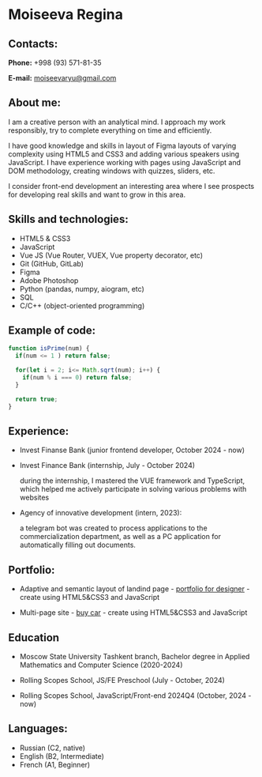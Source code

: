 # Moiseeva Regina

## Contacts:
**Phone:** +998 (93) 571-81-35

**E-mail:** moiseevaryu@gmail.com

## About me:
I am a creative person with an analytical mind. I approach my work responsibly, try to complete everything on time and efficiently.

I have good knowledge and skills in layout of Figma layouts of varying complexity using HTML5 and CSS3 and adding various speakers using JavaScript. I have experience working with pages using JavaScript and DOM methodology, creating windows with quizzes, sliders, etc.

I consider front-end development an interesting area where I see prospects for developing real skills and want to grow in this area.

## Skills and technologies:
* HTML5 & CSS3
* JavaScript
* Vue JS (Vue Router, VUEX, Vue property decorator, etc)
* Git (GitHub, GitLab)
* Figma
* Adobe Photoshop
* Python (pandas, numpy, aiogram, etc)
* SQL
* C/C++ (object-oriented programming)


## Example of code:
``` javascript
function isPrime(num) {
  if(num <= 1 ) return false;

  for(let i = 2; i<= Math.sqrt(num); i++) {
    if(num % i === 0) return false;
  }

  return true;
}
```

## Experience:
* Invest Finanse Bank (junior frontend developer, October 2024 - now)
    

* Invest Finance Bank (internship, July - October 2024)
  
    during the internship, I mastered the VUE framework and TypeScript, which helped me actively participate in solving various problems with websites

* Agency of innovative development (intern, 2023):

    a telegram bot was created to process applications to the commercialization department, as well as a PC application for automatically filling out documents.


## Portfolio:
* Adaptive and semantic layout of landind page - [portfolio for designer](https://reginamos.github.io/portfolio-designer/) - create using HTML5&CSS3 and JavaScript

* Multi-page site - [buy car](https://reginamos.github.io/buy_cars/) - create using HTML5&CSS3 and JavaScript

## Education
* Moscow State University Tashkent branch, Bachelor degree in Applied Mathematics and Computer Science (2020-2024)

* Rolling Scopes School, JS/FE Preschool (July - October, 2024)

* Rolling Scopes School, JavaScript/Front-end 2024Q4 (October, 2024 - now)

## Languages:
* Russian (C2, native) 
* English (B2, Intermediate)
* French (A1, Beginner)
